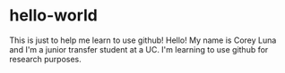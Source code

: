 # hello-world
This is just to help me learn to use github!
Hello!
My name is Corey Luna and I'm a junior transfer student at a UC. I'm learning to use github for research purposes.
